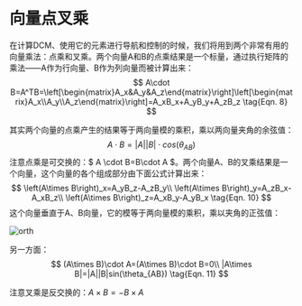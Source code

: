 # 向量点叉乘
在计算DCM、使用它的元素进行导航和控制的时候，我们将用到两个非常有用的向量乘法：点乘和叉乘。两个向量A和B的点乘结果是一个标量，通过执行矩阵的乘法——A作为行向量、B作为列向量而被计算出来：
$$
A\cdot B=A^TB=\left[\begin{matrix}A_x&A_y&A_z\end{matrix}\right]\left[\begin{matrix}A_x\\A_y\\A_z\end{matrix}\right]=A_xB_x+A_yB_y+A_zB_z \tag{Eqn. 8}
$$

其实两个向量的点乘产生的结果等于两向量模的乘积，乘以两向量夹角的余弦值：
$$
A\cdot B=\left|A\right|\left|B\right|\cdot cos(\theta_{AB}) \tag{Eqn. 9}
$$
 注意点乘是可交换的：$ A \cdot B=B\cdot A $。两个向量A、B的叉乘结果是一个向量，这个向量的各个组成部分由下面公式计算出来： 
$$
\left(A\times B\right)_x=A_yB_z-A_zB_y\\
\left(A\times B\right)_y=A_zB_x-A_xB_z\\ 
\left(A\times B\right)_z=A_xB_y-A_yB_x 
\tag{Eqn. 10}
$$
这个向量垂直于A、B向量，它的模等于两向量模的乘积，乘以夹角的正弦值：

![orth](../images/orth.png)

另一方面：
$$
(A\times B)\cdot A=(A\times B)\cdot B=0\\
|A\times B|=|A||B|sin(\theta_{AB}) \tag{Eqn. 11}
$$


注意叉乘是反交换的：$A\times B=-B\times A$

